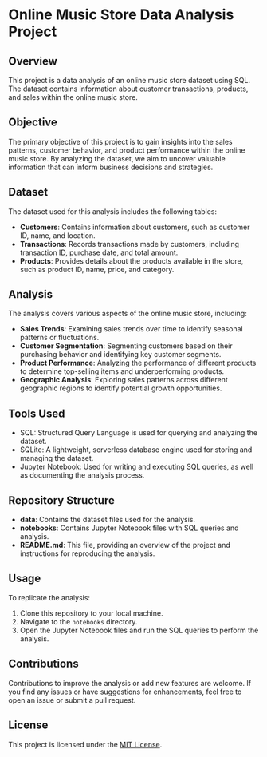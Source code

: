 # Online Music Store Data Analysis Project

## Overview
This project is a data analysis of an online music store dataset using SQL. The dataset contains information about customer transactions, products, and sales within the online music store.

## Objective
The primary objective of this project is to gain insights into the sales patterns, customer behavior, and product performance within the online music store. By analyzing the dataset, we aim to uncover valuable information that can inform business decisions and strategies.

## Dataset
The dataset used for this analysis includes the following tables:
- **Customers**: Contains information about customers, such as customer ID, name, and location.
- **Transactions**: Records transactions made by customers, including transaction ID, purchase date, and total amount.
- **Products**: Provides details about the products available in the store, such as product ID, name, price, and category.

## Analysis
The analysis covers various aspects of the online music store, including:
- **Sales Trends**: Examining sales trends over time to identify seasonal patterns or fluctuations.
- **Customer Segmentation**: Segmenting customers based on their purchasing behavior and identifying key customer segments.
- **Product Performance**: Analyzing the performance of different products to determine top-selling items and underperforming products.
- **Geographic Analysis**: Exploring sales patterns across different geographic regions to identify potential growth opportunities.

## Tools Used
- SQL: Structured Query Language is used for querying and analyzing the dataset.
- SQLite: A lightweight, serverless database engine used for storing and managing the dataset.
- Jupyter Notebook: Used for writing and executing SQL queries, as well as documenting the analysis process.

## Repository Structure
- **data**: Contains the dataset files used for the analysis.
- **notebooks**: Contains Jupyter Notebook files with SQL queries and analysis.
- **README.md**: This file, providing an overview of the project and instructions for reproducing the analysis.

## Usage
To replicate the analysis:
1. Clone this repository to your local machine.
2. Navigate to the `notebooks` directory.
3. Open the Jupyter Notebook files and run the SQL queries to perform the analysis.

## Contributions
Contributions to improve the analysis or add new features are welcome. If you find any issues or have suggestions for enhancements, feel free to open an issue or submit a pull request.

## License
This project is licensed under the [MIT License](LICENSE).

